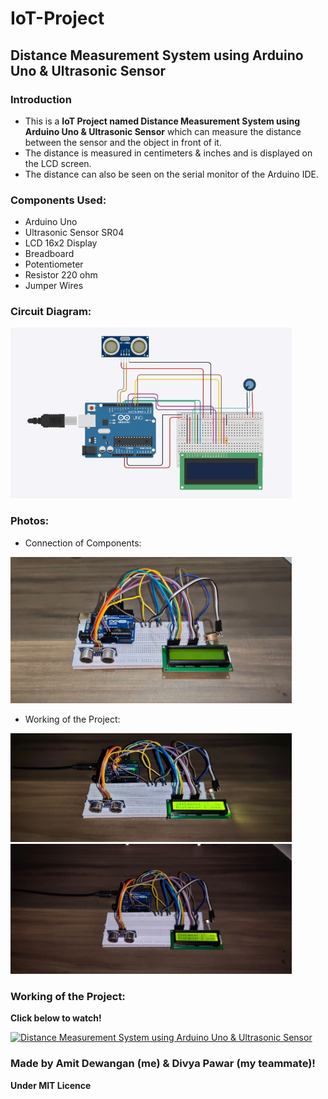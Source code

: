 # IoT-Project
## Distance Measurement System using Arduino Uno & Ultrasonic Sensor

### Introduction
- This is a **IoT Project named Distance Measurement System using Arduino Uno & Ultrasonic Sensor** which can measure the distance between the sensor and the object in front of it.
- The distance is measured in centimeters & inches and is displayed on the LCD screen.
- The distance can also be seen on the serial monitor of the Arduino IDE.

### Components Used:
- Arduino Uno
- Ultrasonic Sensor SR04
- LCD 16x2 Display
- Breadboard
- Potentiometer
- Resistor 220 ohm
- Jumper Wires

### Circuit Diagram:

<img width="450em" src="Photos\Circuit Diagram.jpeg" >

### Photos:

- Connection of Components:

<img width="450px" src="Photos\Connection.jpeg">

<br>

- Working of the Project:

<img width="450em" src="Photos\Working 1.jpg"> &nbsp;
<img width="450em" src="Photos\Working 2.jpg">

### Working of the Project: 

**Click below to watch!**

[![Distance Measurement System using Arduino Uno & Ultrasonic Sensor](https://img.youtube.com/vi/cBoGD3gLO2A/0.jpg)](https://www.youtube.com/watch?v=cBoGD3gLO2A)


### **Made by Amit Dewangan (me) & Divya Pawar (my teammate)!**

**Under MIT Licence**
